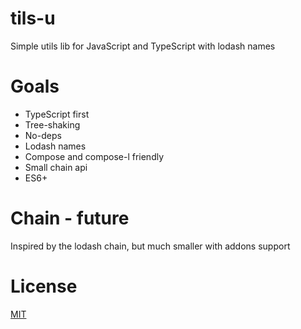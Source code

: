 # tils-u
Simple utils lib for JavaScript and TypeScript with lodash names

# Goals
* TypeScript first
* Tree-shaking
* No-deps
* Lodash names
* Compose and compose-l friendly
* Small chain api
* ES6+

# Chain - future
Inspired by the lodash chain, but much smaller with addons support



# License
[MIT](https://github.com/thalesrc/js-utils/blob/master/LICENSE)
